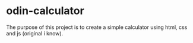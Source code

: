 # odin-calculator

The purpose of this project is to create a simple calculator using html, css and js (original i know).
